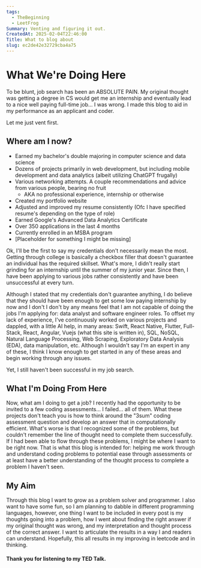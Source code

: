 ```yaml
---
tags:
  - TheBeginning
  - LeetFrog
Summary: Venting and figuring it out.
CreatedAt: 2025-02-04T22:46:00
Title: What to blog about
slug: ec2de42e32729cba4a75
---
```


# What We're Doing Here

To be blunt, job search has been an ABSOLUTE PAIN. My original thought was getting a degree in CS would get me an internship and eventually lead to a nice well paying full-time job... I was wrong. I made this blog to aid in my performance as an applicant and coder.

Let me just vent first.

## Where am I now?

- Earned my bachelor's double majoring in computer science and data science
- Dozens of projects primarily in web development, but including mobile development and data analytics (albeit utilizing ChatGPT frugally)
- Various networking attempts. A couple recommendations and advice from various people, bearing no fruit
  - AKA no professional experience, internship or otherwise
- Created my portfolio website
- Adjusted and improved my resume consistently (Ofc I have specified resume's depending on the type of role)
- Earned Google's Advanced Data Analytics Certificate
- Over 350 applications in the last 4 months
- Currently enrolled in an MSBA program
- [Placeholder for something I might be missing]

Ok, I'll be the first to say my credentials don't necessarily mean the most. Getting through college is basically a checkbox filler that doesn't guarantee an individual has the required skillset. What's more, I didn't really start grinding for an internship until the summer of my junior year. Since then, I have been applying to various jobs rather consistently and have been unsuccessful at every turn.

Although I stated that my credentials don't guarantee anything, I do believe that they should have been enough to get some low paying internship by now and I don't I don't by any means feel that I am not capable of doing the jobs I'm applying for: data analyst and software engineer roles. To offset my lack of experience, I've continuously worked on various projects and dappled, with a little AI help, in many areas: Swift, React Native, Flutter, Full-Stack, React, Angular, Vuejs (what this site is written in), SQL, NoSQL, Natural Language Processing, Web Scraping, Exploratory Data Analysis (EDA), data manipulation, etc. Although I wouldn't say I'm an expert in any of these, I think I know enough to get started in any of these areas and begin working through any issues.

Yet, I still haven't been successful in my job search.

## What I'm Doing From Here

Now, what am I doing to get a job? I recently had the opportunity to be invited to a few coding assessments... I failed... all of them. What these projects don't teach you is how to think around the "3sum" coding assessment question and develop an answer that in computationally efficient. What's worse is that I recognized some of the problems, but couldn't remember the line of thought need to complete them successfully. If I had been able to flow through these problems, I might be where I want to be right now. That is what this blog is intended for: helping me work through and understand coding problems to potential ease through assessments or at least have a better understanding of the thought process to complete a problem I haven't seen.

## My Aim

Through this blog I want to grow as a problem solver and programmer. I also want to have some fun, so I am planning to dabble in different programming languages, however, one thing I want to be included in every post is my thoughts going into a problem, how I went about finding the right answer if my original thought was wrong, and my interpretation and thought process of the correct answer. I want to articulate the results in a way I and readers can understand. Hopefully, this all results in my improving in leetcode and in thinking.

#### Thank you for listening to my TED Talk.
